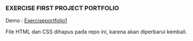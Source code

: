 ### EXERCISE FIRST PROJECT PORTFOLIO
Demo : [Exerciseportfolio1](https://examplemyportfolio.netlify.app/)

File HTML dan CSS dihapus pada repo ini, karena akan diperbarui kembali. 
